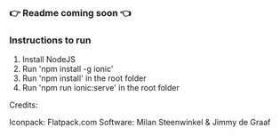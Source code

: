 ### :point_right: Readme coming soon :point_left:

### Instructions to run

1. Install NodeJS
2. Run 'npm install -g ionic'
3. Run 'npm install' in the root folder
4. Run 'npm run ionic:serve' in the root folder

Credits:

Iconpack: Flatpack.com
Software: Milan Steenwinkel & Jimmy de Graaf